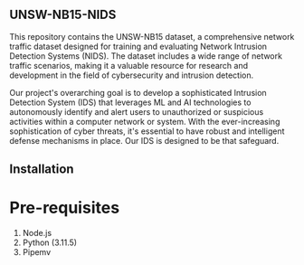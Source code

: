 ## UNSW-NB15-NIDS
This repository contains the UNSW-NB15 dataset, a comprehensive network traffic dataset designed for training and evaluating Network Intrusion Detection Systems (NIDS). The dataset includes a wide range of network traffic scenarios, making it a valuable resource for research and development in the field of cybersecurity and intrusion detection.

Our project's overarching goal is to develop a sophisticated Intrusion Detection System (IDS) that leverages ML and AI technologies to autonomously identify and alert users to unauthorized or suspicious activities within a computer network or system. With the ever-increasing sophistication of cyber threats, it's essential to have robust and intelligent defense mechanisms in place. Our IDS is designed to be that safeguard.

## Installation
# Pre-requisites
1. Node.js
2. Python (3.11.5)
3. Pipemv
